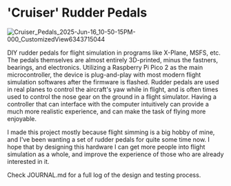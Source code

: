 # 'Cruiser' Rudder Pedals

![Cruiser_Pedals_2025-Jun-16_10-50-15PM-000_CustomizedView6343715044](https://github.com/user-attachments/assets/7749aea1-4930-418c-9044-283c9d5605e1)

DIY rudder pedals for flight simulation in programs like X-Plane, MSFS, etc. The pedals themselves are almost entirely 3D-printed, minus the fastners, bearings, and electronics. Utilizing a Raspberry Pi Pico 2 as the main microcontroller, the device is plug-and-play with most modern flight simulation softwares after the firmware is flashed. Rudder pedals are used in real planes to control the aircraft's yaw while in flight, and is often times used to control the nose gear on the ground in a flight simulator. Having a controller that can interface with the computer intuitively can provide a much more realistic experience, and can make the task of flying more enjoyable.

I made this project mostly because flight simming is a big hobby of mine, and I've been wanting a set of rudder pedals for quite some time now. I hope that by designing this hardware I can get more people into flight simulation as a whole, and improve the experience of those who are already interested in it.

Check JOURNAL.md for a full log of the design and testing process.

